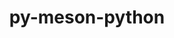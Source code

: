 ---
title: "py-meson-python"
layout: cache
categories: [package, develop-2024-02-04]
meta: {"versions": ["0.13.1"], "compilers": ["apple-clang@=15.0.0", "gcc@=11.4.0", "gcc@=12.3.0", "gcc@=9.4.0", "oneapi@=2024.0.0"], "oss": ["ubuntu20.04", "ubuntu22.04", "ventura"], "platforms": ["darwin", "linux"], "targets": ["aarch64", "neoverse_v1", "neoverse_v2", "ppc64le", "x86_64_v3"], "stacks": ["e4s", "e4s-neoverse-v2", "e4s-neoverse_v1", "e4s-oneapi", "e4s-power", "ml-darwin-aarch64-mps", "ml-linux-x86_64-cpu", "ml-linux-x86_64-cuda", "ml-linux-x86_64-rocm", "root", "tutorial"], "num_specs": 21, "num_specs_by_stack": {"root": 21, "ml-darwin-aarch64-mps": 2, "e4s-neoverse_v1": 3, "e4s-power": 3, "e4s": 3, "e4s-neoverse-v2": 3, "ml-linux-x86_64-cpu": 3, "ml-linux-x86_64-rocm": 3, "ml-linux-x86_64-cuda": 3, "tutorial": 1, "e4s-oneapi": 3}}
spec_details: [{"hash": "hpmymwakbgi33ssonghsvcbp4l3lrers", "compiler": "apple-clang@=15.0.0", "versions": ["0.13.1"], "os": "ventura", "platform": "darwin", "target": "aarch64", "variants": ["build_system=python_pip"], "stacks": ["root", "ml-darwin-aarch64-mps"], "size": "-", "tarball": "https://binaries.spack.io/develop-2024-02-04/build_cache/darwin-ventura-aarch64/apple-clang-15.0.0/py-meson-python-0.13.1/darwin-ventura-aarch64-apple-clang-15.0.0-py-meson-python-0.13.1-hpmymwakbgi33ssonghsvcbp4l3lrers.spack"}, {"hash": "hpd5ngeup7sh4sjgjiwhm3oxhy7zp3rd", "compiler": "apple-clang@=15.0.0", "versions": ["0.13.1"], "os": "ventura", "platform": "darwin", "target": "aarch64", "variants": ["build_system=python_pip"], "stacks": ["root", "ml-darwin-aarch64-mps"], "size": "-", "tarball": "https://binaries.spack.io/develop-2024-02-04/build_cache/darwin-ventura-aarch64/apple-clang-15.0.0/py-meson-python-0.13.1/darwin-ventura-aarch64-apple-clang-15.0.0-py-meson-python-0.13.1-hpd5ngeup7sh4sjgjiwhm3oxhy7zp3rd.spack"}, {"hash": "oj7uq44uiuvo2hqjjr6mnqm74yeplisj", "compiler": "gcc@=11.4.0", "versions": ["0.13.1"], "os": "ubuntu20.04", "platform": "linux", "target": "neoverse_v1", "variants": ["build_system=python_pip"], "stacks": ["root", "e4s-neoverse_v1"], "size": "-", "tarball": "https://binaries.spack.io/develop-2024-02-04/build_cache/linux-ubuntu20.04-neoverse_v1/gcc-11.4.0/py-meson-python-0.13.1/linux-ubuntu20.04-neoverse_v1-gcc-11.4.0-py-meson-python-0.13.1-oj7uq44uiuvo2hqjjr6mnqm74yeplisj.spack"}, {"hash": "d2izknw53s6lckzcywistteslfxvi33p", "compiler": "gcc@=11.4.0", "versions": ["0.13.1"], "os": "ubuntu20.04", "platform": "linux", "target": "neoverse_v1", "variants": ["build_system=python_pip"], "stacks": ["root", "e4s-neoverse_v1"], "size": "-", "tarball": "https://binaries.spack.io/develop-2024-02-04/build_cache/linux-ubuntu20.04-neoverse_v1/gcc-11.4.0/py-meson-python-0.13.1/linux-ubuntu20.04-neoverse_v1-gcc-11.4.0-py-meson-python-0.13.1-d2izknw53s6lckzcywistteslfxvi33p.spack"}, {"hash": "67joo3uj6eskvm2nlrc4udun2yorlww2", "compiler": "gcc@=11.4.0", "versions": ["0.13.1"], "os": "ubuntu20.04", "platform": "linux", "target": "neoverse_v1", "variants": ["build_system=python_pip"], "stacks": ["root", "e4s-neoverse_v1"], "size": "-", "tarball": "https://binaries.spack.io/develop-2024-02-04/build_cache/linux-ubuntu20.04-neoverse_v1/gcc-11.4.0/py-meson-python-0.13.1/linux-ubuntu20.04-neoverse_v1-gcc-11.4.0-py-meson-python-0.13.1-67joo3uj6eskvm2nlrc4udun2yorlww2.spack"}, {"hash": "t2hyls5hlb6itheofzgxy2rqfwz3dvmt", "compiler": "gcc@=9.4.0", "versions": ["0.13.1"], "os": "ubuntu20.04", "platform": "linux", "target": "ppc64le", "variants": ["build_system=python_pip"], "stacks": ["root", "e4s-power"], "size": "-", "tarball": "https://binaries.spack.io/develop-2024-02-04/build_cache/linux-ubuntu20.04-ppc64le/gcc-9.4.0/py-meson-python-0.13.1/linux-ubuntu20.04-ppc64le-gcc-9.4.0-py-meson-python-0.13.1-t2hyls5hlb6itheofzgxy2rqfwz3dvmt.spack"}, {"hash": "vhy6ntblfiarxlotjaf3lslgoz2m4um7", "compiler": "gcc@=9.4.0", "versions": ["0.13.1"], "os": "ubuntu20.04", "platform": "linux", "target": "ppc64le", "variants": ["build_system=python_pip"], "stacks": ["root", "e4s-power"], "size": "-", "tarball": "https://binaries.spack.io/develop-2024-02-04/build_cache/linux-ubuntu20.04-ppc64le/gcc-9.4.0/py-meson-python-0.13.1/linux-ubuntu20.04-ppc64le-gcc-9.4.0-py-meson-python-0.13.1-vhy6ntblfiarxlotjaf3lslgoz2m4um7.spack"}, {"hash": "iyofsmz6evu7qbjrxchwldnxl4qwgykt", "compiler": "gcc@=9.4.0", "versions": ["0.13.1"], "os": "ubuntu20.04", "platform": "linux", "target": "ppc64le", "variants": ["build_system=python_pip"], "stacks": ["root", "e4s-power"], "size": "-", "tarball": "https://binaries.spack.io/develop-2024-02-04/build_cache/linux-ubuntu20.04-ppc64le/gcc-9.4.0/py-meson-python-0.13.1/linux-ubuntu20.04-ppc64le-gcc-9.4.0-py-meson-python-0.13.1-iyofsmz6evu7qbjrxchwldnxl4qwgykt.spack"}, {"hash": "jb3pn4yf637ownkwpjdxpsebcn4dysxg", "compiler": "gcc@=11.4.0", "versions": ["0.13.1"], "os": "ubuntu20.04", "platform": "linux", "target": "x86_64_v3", "variants": ["build_system=python_pip"], "stacks": ["e4s", "root"], "size": "-", "tarball": "https://binaries.spack.io/develop-2024-02-04/build_cache/linux-ubuntu20.04-x86_64_v3/gcc-11.4.0/py-meson-python-0.13.1/linux-ubuntu20.04-x86_64_v3-gcc-11.4.0-py-meson-python-0.13.1-jb3pn4yf637ownkwpjdxpsebcn4dysxg.spack"}, {"hash": "3uoit2bjias324slarcykm53vz75m7yj", "compiler": "gcc@=11.4.0", "versions": ["0.13.1"], "os": "ubuntu20.04", "platform": "linux", "target": "x86_64_v3", "variants": ["build_system=python_pip"], "stacks": ["e4s", "root"], "size": "-", "tarball": "https://binaries.spack.io/develop-2024-02-04/build_cache/linux-ubuntu20.04-x86_64_v3/gcc-11.4.0/py-meson-python-0.13.1/linux-ubuntu20.04-x86_64_v3-gcc-11.4.0-py-meson-python-0.13.1-3uoit2bjias324slarcykm53vz75m7yj.spack"}, {"hash": "zrio7kaxcozjmxehd6vzjdgupcn7ddh7", "compiler": "gcc@=11.4.0", "versions": ["0.13.1"], "os": "ubuntu20.04", "platform": "linux", "target": "x86_64_v3", "variants": ["build_system=python_pip"], "stacks": ["e4s", "root"], "size": "-", "tarball": "https://binaries.spack.io/develop-2024-02-04/build_cache/linux-ubuntu20.04-x86_64_v3/gcc-11.4.0/py-meson-python-0.13.1/linux-ubuntu20.04-x86_64_v3-gcc-11.4.0-py-meson-python-0.13.1-zrio7kaxcozjmxehd6vzjdgupcn7ddh7.spack"}, {"hash": "iczsbu6xpxkxdcoy6okm7wdaz2otexpx", "compiler": "gcc@=11.4.0", "versions": ["0.13.1"], "os": "ubuntu22.04", "platform": "linux", "target": "neoverse_v2", "variants": ["build_system=python_pip"], "stacks": ["root", "e4s-neoverse-v2"], "size": "-", "tarball": "https://binaries.spack.io/develop-2024-02-04/build_cache/linux-ubuntu22.04-neoverse_v2/gcc-11.4.0/py-meson-python-0.13.1/linux-ubuntu22.04-neoverse_v2-gcc-11.4.0-py-meson-python-0.13.1-iczsbu6xpxkxdcoy6okm7wdaz2otexpx.spack"}, {"hash": "drjltd7hjysv3wtd4a5t2zqplsgwrbxt", "compiler": "gcc@=11.4.0", "versions": ["0.13.1"], "os": "ubuntu22.04", "platform": "linux", "target": "neoverse_v2", "variants": ["build_system=python_pip"], "stacks": ["root", "e4s-neoverse-v2"], "size": "-", "tarball": "https://binaries.spack.io/develop-2024-02-04/build_cache/linux-ubuntu22.04-neoverse_v2/gcc-11.4.0/py-meson-python-0.13.1/linux-ubuntu22.04-neoverse_v2-gcc-11.4.0-py-meson-python-0.13.1-drjltd7hjysv3wtd4a5t2zqplsgwrbxt.spack"}, {"hash": "i72pjnjiiq43odlhvxow6ytbiiukc4d4", "compiler": "gcc@=11.4.0", "versions": ["0.13.1"], "os": "ubuntu22.04", "platform": "linux", "target": "neoverse_v2", "variants": ["build_system=python_pip"], "stacks": ["root", "e4s-neoverse-v2"], "size": "-", "tarball": "https://binaries.spack.io/develop-2024-02-04/build_cache/linux-ubuntu22.04-neoverse_v2/gcc-11.4.0/py-meson-python-0.13.1/linux-ubuntu22.04-neoverse_v2-gcc-11.4.0-py-meson-python-0.13.1-i72pjnjiiq43odlhvxow6ytbiiukc4d4.spack"}, {"hash": "ofzogdwx36ftenxgxuen4xd2upb6pjri", "compiler": "gcc@=11.4.0", "versions": ["0.13.1"], "os": "ubuntu22.04", "platform": "linux", "target": "x86_64_v3", "variants": ["build_system=python_pip"], "stacks": ["ml-linux-x86_64-cpu", "ml-linux-x86_64-rocm", "root", "ml-linux-x86_64-cuda"], "size": "-", "tarball": "https://binaries.spack.io/develop-2024-02-04/build_cache/linux-ubuntu22.04-x86_64_v3/gcc-11.4.0/py-meson-python-0.13.1/linux-ubuntu22.04-x86_64_v3-gcc-11.4.0-py-meson-python-0.13.1-ofzogdwx36ftenxgxuen4xd2upb6pjri.spack"}, {"hash": "raet4bxgesvsiekrhdcdf3ducjpqkvf7", "compiler": "gcc@=11.4.0", "versions": ["0.13.1"], "os": "ubuntu22.04", "platform": "linux", "target": "x86_64_v3", "variants": ["build_system=python_pip"], "stacks": ["ml-linux-x86_64-cpu", "ml-linux-x86_64-rocm", "root", "ml-linux-x86_64-cuda"], "size": "-", "tarball": "https://binaries.spack.io/develop-2024-02-04/build_cache/linux-ubuntu22.04-x86_64_v3/gcc-11.4.0/py-meson-python-0.13.1/linux-ubuntu22.04-x86_64_v3-gcc-11.4.0-py-meson-python-0.13.1-raet4bxgesvsiekrhdcdf3ducjpqkvf7.spack"}, {"hash": "xndigmrniqotdpmgyyspz6bfwsitakxu", "compiler": "gcc@=11.4.0", "versions": ["0.13.1"], "os": "ubuntu22.04", "platform": "linux", "target": "x86_64_v3", "variants": ["build_system=python_pip"], "stacks": ["ml-linux-x86_64-cpu", "ml-linux-x86_64-rocm", "root", "ml-linux-x86_64-cuda"], "size": "-", "tarball": "https://binaries.spack.io/develop-2024-02-04/build_cache/linux-ubuntu22.04-x86_64_v3/gcc-11.4.0/py-meson-python-0.13.1/linux-ubuntu22.04-x86_64_v3-gcc-11.4.0-py-meson-python-0.13.1-xndigmrniqotdpmgyyspz6bfwsitakxu.spack"}, {"hash": "7c3zn6izwewwsup3vxrd7jhwaejhs774", "compiler": "gcc@=12.3.0", "versions": ["0.13.1"], "os": "ubuntu22.04", "platform": "linux", "target": "x86_64_v3", "variants": ["build_system=python_pip"], "stacks": ["root", "tutorial"], "size": "-", "tarball": "https://binaries.spack.io/develop-2024-02-04/build_cache/linux-ubuntu22.04-x86_64_v3/gcc-12.3.0/py-meson-python-0.13.1/linux-ubuntu22.04-x86_64_v3-gcc-12.3.0-py-meson-python-0.13.1-7c3zn6izwewwsup3vxrd7jhwaejhs774.spack"}, {"hash": "hi35ni2h56niiktlld3724uvv5l4rmmm", "compiler": "oneapi@=2024.0.0", "versions": ["0.13.1"], "os": "ubuntu22.04", "platform": "linux", "target": "x86_64_v3", "variants": ["build_system=python_pip"], "stacks": ["root", "e4s-oneapi"], "size": "-", "tarball": "https://binaries.spack.io/develop-2024-02-04/build_cache/linux-ubuntu22.04-x86_64_v3/oneapi-2024.0.0/py-meson-python-0.13.1/linux-ubuntu22.04-x86_64_v3-oneapi-2024.0.0-py-meson-python-0.13.1-hi35ni2h56niiktlld3724uvv5l4rmmm.spack"}, {"hash": "ssdn6cinhrrxk52mlrobhitofubej2z6", "compiler": "oneapi@=2024.0.0", "versions": ["0.13.1"], "os": "ubuntu22.04", "platform": "linux", "target": "x86_64_v3", "variants": ["build_system=python_pip"], "stacks": ["root", "e4s-oneapi"], "size": "-", "tarball": "https://binaries.spack.io/develop-2024-02-04/build_cache/linux-ubuntu22.04-x86_64_v3/oneapi-2024.0.0/py-meson-python-0.13.1/linux-ubuntu22.04-x86_64_v3-oneapi-2024.0.0-py-meson-python-0.13.1-ssdn6cinhrrxk52mlrobhitofubej2z6.spack"}, {"hash": "tbvwafjyjsiqb7tnvsxmhf5zjt5nxdqa", "compiler": "oneapi@=2024.0.0", "versions": ["0.13.1"], "os": "ubuntu22.04", "platform": "linux", "target": "x86_64_v3", "variants": ["build_system=python_pip"], "stacks": ["root", "e4s-oneapi"], "size": "-", "tarball": "https://binaries.spack.io/develop-2024-02-04/build_cache/linux-ubuntu22.04-x86_64_v3/oneapi-2024.0.0/py-meson-python-0.13.1/linux-ubuntu22.04-x86_64_v3-oneapi-2024.0.0-py-meson-python-0.13.1-tbvwafjyjsiqb7tnvsxmhf5zjt5nxdqa.spack"}]
---